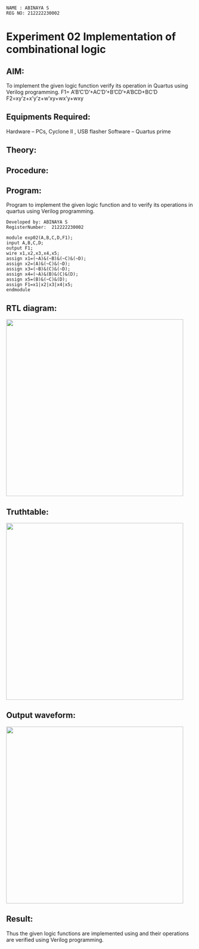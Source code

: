 ```
NAME : ABINAYA S
REG NO: 212222230002
```
# Experiment 02 Implementation of combinational logic

## AIM:
To implement the given logic function verify its operation in Quartus using Verilog programming.
 F1= A’B’C’D’+AC’D’+B’CD’+A’BCD+BC’D
 F2=xy’z+x’y’z+w’xy+wx’y+wxy
 
 
 
## Equipments Required:
Hardware – PCs, Cyclone II , USB flasher
Software – Quartus prime


## Theory:
 


## Procedure:

## Program:

Program to implement the given logic function and to verify its operations in quartus using Verilog programming.
```
Developed by: ABINAYA S
RegisterNumber:  212222230002
```
```
module exp02(A,B,C,D,F1);
input A,B,C,D;
output F1;
wire x1,x2,x3,x4,x5;
assign x1=(~A)&(~B)&(~C)&(~D);
assign x2=(A)&(~C)&(~D);
assign x3=(~B)&(C)&(~D);
assign x4=(~A)&(B)&(C)&(D);
assign x5=(B)&(~C)&(D);
assign F1=x1|x2|x3|x4|x5;
endmodule
```
## RTL diagram:

<img src= "https://github.com/abinayasangeetha/Experiment--02-Implementation-of-combinational-logic-/assets/119393675/05759142-e4eb-4369-ae47-b08e60acb5c0" width=475 height=475>



## Truthtable:
<img src= "https://github.com/abinayasangeetha/Experiment--02-Implementation-of-combinational-logic-/assets/119393675/334e16b2-5538-47ed-bd68-6d7198e60eba" width=475 height=475>


## Output waveform:
<img src= "https://github.com/abinayasangeetha/Experiment--02-Implementation-of-combinational-logic-/assets/119393675/97c05eff-510b-4f19-ac66-cb7255916a04" width=475 height=475>


## Result:
Thus the given logic functions are implemented using  and their operations are verified using Verilog programming.
